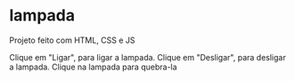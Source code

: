 # lampada
Projeto feito com HTML, CSS e JS

Clique em "Ligar", para ligar a lampada. 
Clique em "Desligar", para desligar a lampada.
Clique na lampada para quebra-la
